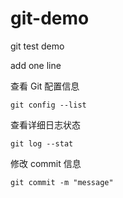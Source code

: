 # git-demo
git  test demo

add one line

查看 Git 配置信息

`git config --list`

查看详细日志状态

`git log --stat`

修改 commit 信息

`git commit -m "message"`